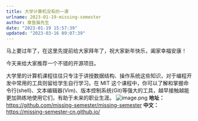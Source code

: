 ```yaml
---
title: 大学计算机没有的一课
urlname: 2023-01-19-missing-semester
author: 章鱼猫先生
date: "2023-01-19 15:57:39"
updated: "2023-03-16 09:07:39"
---
```


马上要过年了，在这里先提前给大家拜年了，祝大家新年快乐，阖家幸福安康！

今天来给大家推荐一个不错的开源项目。

大学里的计算机课程往往只专注于讲授数据结构、操作系统这些知识，对于编程开发中常用的工具则留给学生自行学习。在 MIT 这个课程中，你可以了解和掌握命令行(shell)、文本编辑器(Vim)、版本控制系统(Git)等强大的工具，越早接触越能更加熟练地使用它们，有助于未来的职业生涯。
![image.png](https://shub-1251708715.cos.ap-guangzhou.myqcloud.com/elog-cookbook-img/FpL1I3FUUsUjSr_O5ccOkz__XDtE.png)
**地址：**<https://github.com/missing-semester/missing-semester>
**中文：**<https://missing-semester-cn.github.io/>
